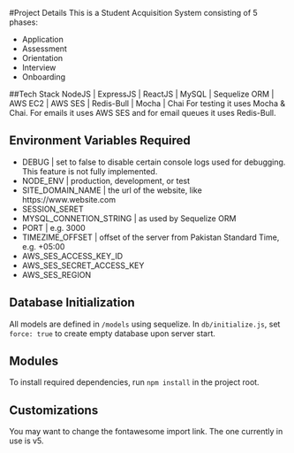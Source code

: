 #Project Details
This is a Student Acquisition System consisting of 5 phases:
<ul>
  <li>Application</li>
  <li>Assessment</li>
  <li>Orientation</li>
  <li>Interview</li>
  <li>Onboarding</li>
</ul>

##Tech Stack
NodeJS | ExpressJS |  ReactJS | MySQL | Sequelize ORM |  AWS EC2 |  AWS SES | Redis-Bull | Mocha | Chai
For testing it uses Mocha & Chai.
For emails it uses AWS SES and for email queues it uses Redis-Bull.

## Environment Variables Required
<ul>
  <li>DEBUG | set to false to disable certain console logs used for debugging. This feature is not fully implemented.</li>
  <li>NODE_ENV | production, development, or test</li>
  <li>SITE_DOMAIN_NAME | the url of the website, like https://www.website.com</li>
  <li>SESSION_SERET</li>
  <li>MYSQL_CONNETION_STRING | as used by Sequelize ORM</li>
  <li>PORT | e.g. 3000</li>
  <li>TIMEZIME_OFFSET | offset of the server from Pakistan Standard Time, e.g. +05:00</li>
  <li>AWS_SES_ACCESS_KEY_ID</li>
  <li>AWS_SES_SECRET_ACCESS_KEY</li>
  <li>AWS_SES_REGION</li>
</ul>

## Database Initialization
All models are defined in `/models` using sequelize. In `db/initialize.js`, set `force: true` to create empty database upon server start.

## Modules
To install required dependencies, run `npm install` in the project root.

## Customizations
You may want to change the fontawesome import link. The one currently in use is v5.

